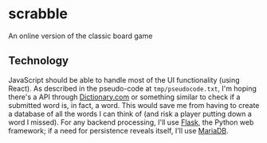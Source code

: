# scrabble
An online version of the classic board game

## Technology

JavaScript should be able to handle most of the UI functionality (using React). As described in the pseudo-code at `tmp/pseudocode.txt`, I'm hoping there's a API through [Dictionary.com](http://www.dictionary.com) or something similar to check if a submitted word is, in fact, a word. This would save me from having to create a database of all the words I can think of (and risk a player putting down a word I missed). For any backend processing, I'll use [Flask](https://github.com/pallets/flask), the Python web framework; if a need for persistence reveals itself, I'll use [MariaDB](https://mariadb.org/).